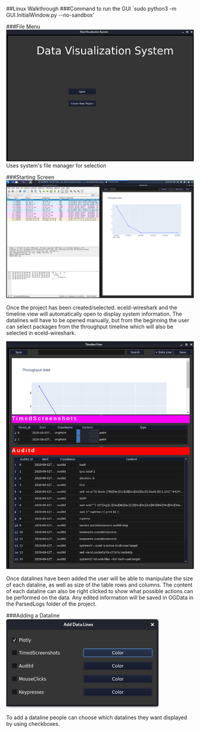 ##Linux Walkthrough
###Command to run the GUI
`sudo python3 -m GUI.InitialWindow.py --no-sandbox'

###File Menu
![File Menu](./FileMenu.png)
Uses system's file manager for selection

###Starting Screen
![Starting Screen](./StartingScreen.png)

Once the project has been created/selected. eceld-wireshark and the timeline view
will automatically open to display system information. The datalines will
have to be opened manually, but from the beginning the user can select packages
from the throughput timeline which will also be selected in eceld-wireshark. 

![Dataline View](./AddedDatalines.png)

Once datalines have been added the user will be able to manipulate the size of each
dataline, as well as size of the table rows and columns. The content of each 
dataline can also be right clicked to show what possible actions can be performed 
on the data. Any edited information will be saved in OGData in the ParsedLogs folder
of the project. 

###Adding a Dataline
![Adding Dataline](./AddDataline.png)

To add a dataline people can choose which datalines they want displayed by using checkboxes.

